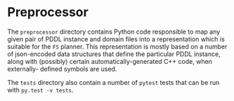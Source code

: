 
# Preprocessor

The `preprocessor` directory contains Python code responsible
to map any given pair of PDDL instance and domain files into a representation
which is suitable for the `FS` planner. This representation is mostly based
on a number of json-encoded data structures that define the particular PDDL instance,
along with (possibly) certain automatically-generated C++ code, when
externally- defined symbols are used.

The `tests` directory also contain a number of `pytest` tests that can be run
with `py.test -v tests`.

